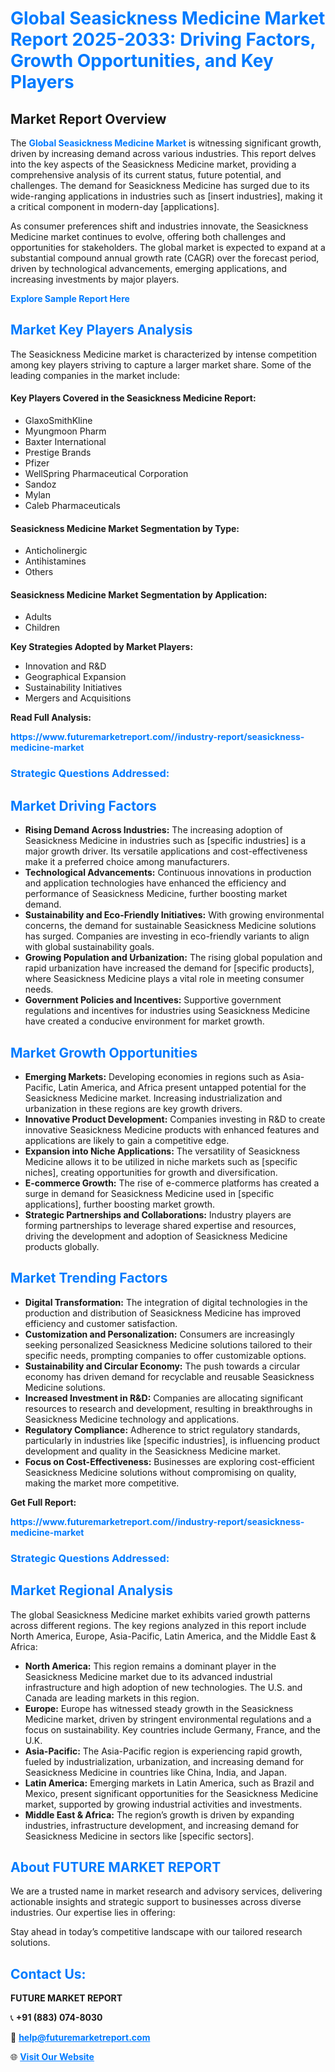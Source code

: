 <h1 style="color: #007BFF;">Global Seasickness Medicine Market Report 2025-2033: Driving Factors, Growth Opportunities, and Key Players</h1>

<section id="overview">
<h2>Market Report Overview</h2>
<p>The <a href="https://www.futuremarketreport.com//industry-report/seasickness-medicine-market" style="color: #007BFF; text-decoration: none;"><strong>Global Seasickness Medicine Market</strong></a> is witnessing significant growth, driven by increasing demand across various industries. This report delves into the key aspects of the Seasickness Medicine market, providing a comprehensive analysis of its current status, future potential, and challenges. The demand for Seasickness Medicine has surged due to its wide-ranging applications in industries such as [insert industries], making it a critical component in modern-day [applications].</p>
<p>As consumer preferences shift and industries innovate, the Seasickness Medicine market continues to evolve, offering both challenges and opportunities for stakeholders. The global market is expected to expand at a substantial compound annual growth rate (CAGR) over the forecast period, driven by technological advancements, emerging applications, and increasing investments by major players.</p>
</section>

<section id="overview">
<p><a href="https://www.futuremarketreport.com//request-sample/reportId=77655" style="color: #007BFF; text-decoration: none;"><strong>Explore Sample Report Here</strong></a></p>
</section>

<section id="key-players">
<h2 style="color: #007BFF;">Market Key Players Analysis</h2>
<p>The Seasickness Medicine market is characterized by intense competition among key players striving to capture a larger market share. Some of the leading companies in the market include:</p>
<h4>Key Players Covered in the Seasickness Medicine Report:</h4>
<ul><li>GlaxoSmithKline</li><li>Myungmoon Pharm</li><li>Baxter International</li><li>Prestige Brands</li><li>Pfizer</li><li>WellSpring Pharmaceutical Corporation</li><li>Sandoz</li><li>Mylan</li><li>Caleb Pharmaceuticals</li></ul>
<h4>Seasickness Medicine Market Segmentation by Type:</h4>
<ul><li>Anticholinergic</li><li>Antihistamines</li><li>Others</li></ul>

<h4>Seasickness Medicine Market Segmentation by Application:</h4>
<ul><li>Adults</li><li>Children</li></ul>
<p><strong>Key Strategies Adopted by Market Players:</strong></p>
<ul>
<li>Innovation and R&D</li>
<li>Geographical Expansion</li>
<li>Sustainability Initiatives</li>
<li>Mergers and Acquisitions</li>
</ul>
</section>

<section>
<p><strong>Read Full Analysis: </strong></p><a href="https://www.futuremarketreport.com//industry-report/seasickness-medicine-market" style="color: #007BFF; text-decoration: none;"><strong>https://www.futuremarketreport.com//industry-report/seasickness-medicine-market</strong></a>
<h3 style="color: #007BFF;">Strategic Questions Addressed:</h3>
</section>

<section id="driving-factors">
<h2 style="color: #007BFF;">Market Driving Factors</h2>
<ul>
<li><strong>Rising Demand Across Industries:</strong> The increasing adoption of Seasickness Medicine in industries such as [specific industries] is a major growth driver. Its versatile applications and cost-effectiveness make it a preferred choice among manufacturers.</li>
<li><strong>Technological Advancements:</strong> Continuous innovations in production and application technologies have enhanced the efficiency and performance of Seasickness Medicine, further boosting market demand.</li>
<li><strong>Sustainability and Eco-Friendly Initiatives:</strong> With growing environmental concerns, the demand for sustainable Seasickness Medicine solutions has surged. Companies are investing in eco-friendly variants to align with global sustainability goals.</li>
<li><strong>Growing Population and Urbanization:</strong> The rising global population and rapid urbanization have increased the demand for [specific products], where Seasickness Medicine plays a vital role in meeting consumer needs.</li>
<li><strong>Government Policies and Incentives:</strong> Supportive government regulations and incentives for industries using Seasickness Medicine have created a conducive environment for market growth.</li>
</ul>
</section>

<section id="growth-opportunities">
<h2 style="color: #007BFF;">Market Growth Opportunities</h2>
<ul>
<li><strong>Emerging Markets:</strong> Developing economies in regions such as Asia-Pacific, Latin America, and Africa present untapped potential for the Seasickness Medicine market. Increasing industrialization and urbanization in these regions are key growth drivers.</li>
<li><strong>Innovative Product Development:</strong> Companies investing in R&D to create innovative Seasickness Medicine products with enhanced features and applications are likely to gain a competitive edge.</li>
<li><strong>Expansion into Niche Applications:</strong> The versatility of Seasickness Medicine allows it to be utilized in niche markets such as [specific niches], creating opportunities for growth and diversification.</li>
<li><strong>E-commerce Growth:</strong> The rise of e-commerce platforms has created a surge in demand for Seasickness Medicine used in [specific applications], further boosting market growth.</li>
<li><strong>Strategic Partnerships and Collaborations:</strong> Industry players are forming partnerships to leverage shared expertise and resources, driving the development and adoption of Seasickness Medicine products globally.</li>
</ul>
</section>

<section id="trending-factors">
<h2 style="color: #007BFF;">Market Trending Factors</h2>
<ul>
<li><strong>Digital Transformation:</strong> The integration of digital technologies in the production and distribution of Seasickness Medicine has improved efficiency and customer satisfaction.</li>
<li><strong>Customization and Personalization:</strong> Consumers are increasingly seeking personalized Seasickness Medicine solutions tailored to their specific needs, prompting companies to offer customizable options.</li>
<li><strong>Sustainability and Circular Economy:</strong> The push towards a circular economy has driven demand for recyclable and reusable Seasickness Medicine solutions.</li>
<li><strong>Increased Investment in R&D:</strong> Companies are allocating significant resources to research and development, resulting in breakthroughs in Seasickness Medicine technology and applications.</li>
<li><strong>Regulatory Compliance:</strong> Adherence to strict regulatory standards, particularly in industries like [specific industries], is influencing product development and quality in the Seasickness Medicine market.</li>
<li><strong>Focus on Cost-Effectiveness:</strong> Businesses are exploring cost-efficient Seasickness Medicine solutions without compromising on quality, making the market more competitive.</li>
</ul>
</section>

<section>
<p><strong>Get Full Report: </strong></p><a href="https://www.futuremarketreport.com//industry-report/seasickness-medicine-market" style="color: #007BFF; text-decoration: none;"><strong>https://www.futuremarketreport.com//industry-report/seasickness-medicine-market</strong></a>
<h3 style="color: #007BFF;">Strategic Questions Addressed:</h3>
</section>


<section id="regional-analysis">
<h2 style="color: #007BFF;">Market Regional Analysis</h2>
<p>The global Seasickness Medicine market exhibits varied growth patterns across different regions. The key regions analyzed in this report include North America, Europe, Asia-Pacific, Latin America, and the Middle East & Africa:</p>
<ul>
<li><strong>North America:</strong> This region remains a dominant player in the Seasickness Medicine market due to its advanced industrial infrastructure and high adoption of new technologies. The U.S. and Canada are leading markets in this region.</li>
<li><strong>Europe:</strong> Europe has witnessed steady growth in the Seasickness Medicine market, driven by stringent environmental regulations and a focus on sustainability. Key countries include Germany, France, and the U.K.</li>
<li><strong>Asia-Pacific:</strong> The Asia-Pacific region is experiencing rapid growth, fueled by industrialization, urbanization, and increasing demand for Seasickness Medicine in countries like China, India, and Japan.</li>
<li><strong>Latin America:</strong> Emerging markets in Latin America, such as Brazil and Mexico, present significant opportunities for the Seasickness Medicine market, supported by growing industrial activities and investments.</li>
<li><strong>Middle East & Africa:</strong> The region’s growth is driven by expanding industries, infrastructure development, and increasing demand for Seasickness Medicine in sectors like [specific sectors].</li>
</ul>
</section>

<footer>
<h2 style="color: #007BFF;">About FUTURE MARKET REPORT</h2>
<p>We are a trusted name in market research and advisory services, delivering actionable insights and strategic support to businesses across diverse industries. Our expertise lies in offering:</p>

<p>Stay ahead in today’s competitive landscape with our tailored research solutions.</p>

<h2 style="color: #007BFF;">Contact Us:</h2>
<p><strong>FUTURE MARKET REPORT</strong></p>
<p>📞 <strong>+91 (883) 074-8030</strong></p>
<p>📧 <strong><a href="mailto:help@futuremarketreport.com" style="color: #007BFF;">help@futuremarketreport.com</a></strong></p>
<p>🌐 <strong><a href="https://www.futuremarketreport.com/" style="color: #007BFF;">Visit Our Website</a></strong></p>
</footer>